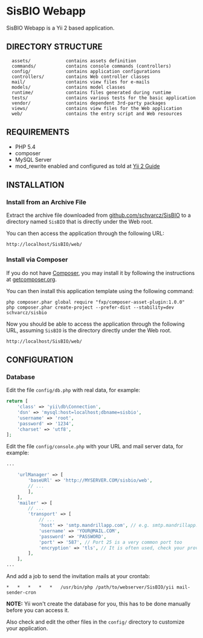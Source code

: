 SisBIO Webapp
================================

SisBIO Webapp is a Yii 2 based application.

DIRECTORY STRUCTURE
-------------------

      assets/             contains assets definition
      commands/           contains console commands (controllers)
      config/             contains application configurations
      controllers/        contains Web controller classes
      mail/               contains view files for e-mails
      models/             contains model classes
      runtime/            contains files generated during runtime
      tests/              contains various tests for the basic application
      vendor/             contains dependent 3rd-party packages
      views/              contains view files for the Web application
      web/                contains the entry script and Web resources



REQUIREMENTS
------------
* PHP 5.4
* composer
* MySQL Server
* mod_rewrite enabled and configured as told at [Yii 2 Guide](http://www.yiiframework.com/doc-2.0/guide-start-installation.html)

INSTALLATION
------------

### Install from an Archive File

Extract the archive file downloaded from [github.com/schvarcz/SisBIO](https://github.com/schvarcz/SisBIO) to
a directory named `SisBIO` that is directly under the Web root.

You can then access the application through the following URL:

~~~
http://localhost/SisBIO/web/
~~~


### Install via Composer

If you do not have [Composer](http://getcomposer.org/), you may install it by following the instructions
at [getcomposer.org](http://getcomposer.org/doc/00-intro.md#installation-nix).

You can then install this application template using the following command:

~~~
php composer.phar global require "fxp/composer-asset-plugin:1.0.0"
php composer.phar create-project --prefer-dist --stability=dev schvarcz/sisbio
~~~

Now you should be able to access the application through the following URL, assuming `SisBIO` is the directory
directly under the Web root.

~~~
http://localhost/SisBIO/web/
~~~


CONFIGURATION
-------------

### Database

Edit the file `config/db.php` with real data, for example:

```php
return [
    'class' => 'yii\db\Connection',
    'dsn' => 'mysql:host=localhost;dbname=sisbio',
    'username' => 'root',
    'password' => '1234',
    'charset' => 'utf8',
];
```

Edit the file `config/console.php` with your URL and mail server data, for example:

```php
...

    'urlManager' => [
        'baseURl' => 'http://MYSERVER.COM/sisbio/web',
        // ...
        ],
    ],
    'mailer' => [
        // ...
        'transport' => [
            // ...
            'host' => 'smtp.mandrillapp.com', // e.g. smtp.mandrillapp.com or smtp.gmail.com
            'username' => 'YOUR@MAIL.COM',
            'password' => 'PASSWORD',
            'port' => '587', // Port 25 is a very common port too
            'encryption' => 'tls', // It is often used, check your provider or mail server specs
        ],
    ],
...
```

And add a job to send the invitation mails at your crontab:
```
*	*	*	*	*	/usr/bin/php /path/to/webserver/SisBIO/yii mail-sender-cron
```

**NOTE:** Yii won't create the database for you, this has to be done manually before you can access it.

Also check and edit the other files in the `config/` directory to customize your application.

